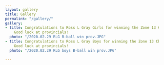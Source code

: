 ```yaml
---
layout: gallery
title: Gallery
permalink: "/gallery/"
gallery:
- title: Congratulations to Ross L Gray Girls for winning the Zone 13 Championship!
    Good luck at provincials!
  photo: "/2020.02.29 RLG B-ball win prov.JPG"
- title: Congratulations to Ross L Gray Boys for winning the Zone 13 Championship!
    Good luck at provincials!
  photo: "/2020.02.29 RLG boys B-ball win prov.JPG"

---
```

